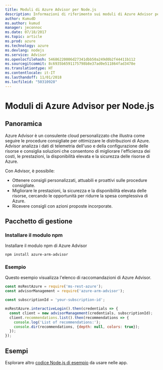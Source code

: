 ```yaml
---
title: Moduli di Azure Advisor per Node.js
description: Informazioni di riferimento sui moduli di Azure Advisor per Node.js
author: KumudD
ms.author: kumud
manager: jeconnoc
ms.date: 07/18/2017
ms.topic: article
ms.prod: azure
ms.technology: azure
ms.devlang: nodejs
ms.service: Advisor
ms.openlocfilehash: 54686220006d27341dbb50a249d0b2f44411b112
ms.sourcegitcommit: 8c6935b6591175798b8e37ad0e511864fad3478e
ms.translationtype: HT
ms.contentlocale: it-IT
ms.lasthandoff: 11/01/2018
ms.locfileid: "50310928"
---
```

# <a name="azure-advisor-modules-for-nodejs"></a>Moduli di Azure Advisor per Node.js

## <a name="overview"></a>Panoramica

Azure Advisor è un consulente cloud personalizzato che illustra come seguire le procedure consigliate per ottimizzare le distribuzioni di Azure. Advisor analizza i dati di telemetria dell'uso e della configurazione delle risorse e consiglia soluzioni che consentono di migliorare l'efficienza dei costi, le prestazioni, la disponibilità elevata e la sicurezza delle risorse di Azure.

Con Advisor, è possibile:
- Ottenere consigli personalizzati, attuabili e proattivi sulle procedure consigliate.
- Migliorare le prestazioni, la sicurezza e la disponibilità elevata delle risorse, cercando le opportunità per ridurre la spesa complessiva di Azure.
- Ricevere consigli con azioni proposte incorporate.

## <a name="management-package"></a>Pacchetto di gestione

### <a name="install-the-npm-module"></a>Installare il modulo npm

Installare il modulo npm di Azure Advisor

```bash
npm install azure-arm-advisor
```

### <a name="example"></a>Esempio

Questo esempio visualizza l'elenco di raccomandazioni di Azure Advisor.

```javascript
const msRestAzure = require('ms-rest-azure');
const advisorManagement = require('azure-arm-advisor');

const subscriptionId = 'your-subscription-id';

msRestAzure.interactiveLogin().then(credentials => {
  const client = new advisorManagement(credentials, subscriptionId);
  client.recommendations.list().then(recommendations => {
    console.log('List of recommendations:');
    console.dir(recommendations, {depth: null, colors: true});
  });
});
```

## <a name="samples"></a>Esempi

Esplorare altro [codice Node.js di esempio](https://azure.microsoft.com/resources/samples/?platform=nodejs) da usare nelle app.
